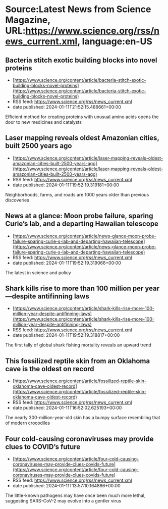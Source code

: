 # Source:Latest News from Science Magazine, URL:https://www.science.org/rss/news_current.xml, language:en-US

## Bacteria stitch exotic building blocks into novel proteins
 - [https://www.science.org/content/article/bacteria-stitch-exotic-building-blocks-novel-proteins](https://www.science.org/content/article/bacteria-stitch-exotic-building-blocks-novel-proteins)
 - RSS feed: https://www.science.org/rss/news_current.xml
 - date published: 2024-01-11T21:52:15.486661+00:00

Efficient method for creating proteins with unusual amino acids opens the door to new medicines and catalysts

## Laser mapping reveals oldest Amazonian cities, built 2500 years ago
 - [https://www.science.org/content/article/laser-mapping-reveals-oldest-amazonian-cities-built-2500-years-ago](https://www.science.org/content/article/laser-mapping-reveals-oldest-amazonian-cities-built-2500-years-ago)
 - RSS feed: https://www.science.org/rss/news_current.xml
 - date published: 2024-01-11T19:52:19.319181+00:00

Neighborhoods, farms, and roads are 1000 years older than previous discoveries

## News at a glance: Moon probe failure, sparing Curie’s lab, and a departing Hawaiian telescope
 - [https://www.science.org/content/article/news-glance-moon-probe-failure-sparing-curie-s-lab-and-departing-hawaiian-telescope](https://www.science.org/content/article/news-glance-moon-probe-failure-sparing-curie-s-lab-and-departing-hawaiian-telescope)
 - RSS feed: https://www.science.org/rss/news_current.xml
 - date published: 2024-01-11T19:52:19.319066+00:00

The latest in science and policy

## Shark kills rise to more than 100 million per year—despite antifinning laws
 - [https://www.science.org/content/article/shark-kills-rise-more-100-million-year-despite-antifinning-laws](https://www.science.org/content/article/shark-kills-rise-more-100-million-year-despite-antifinning-laws)
 - RSS feed: https://www.science.org/rss/news_current.xml
 - date published: 2024-01-11T19:52:19.318817+00:00

The first tally of global shark fishing mortality reveals an upward trend

## This fossilized reptile skin from an Oklahoma cave is the oldest on record
 - [https://www.science.org/content/article/fossilized-reptile-skin-oklahoma-cave-oldest-record](https://www.science.org/content/article/fossilized-reptile-skin-oklahoma-cave-oldest-record)
 - RSS feed: https://www.science.org/rss/news_current.xml
 - date published: 2024-01-11T16:52:02.625193+00:00

The nearly 300-million-year-old skin has a bumpy surface resembling that of modern crocodiles

## Four cold-causing coronaviruses may provide clues to COVID’s future
 - [https://www.science.org/content/article/four-cold-causing-coronaviruses-may-provide-clues-covids-future](https://www.science.org/content/article/four-cold-causing-coronaviruses-may-provide-clues-covids-future)
 - RSS feed: https://www.science.org/rss/news_current.xml
 - date published: 2024-01-11T13:57:10.164886+00:00

The little-known pathogens may have once been much more lethal, suggesting SARS-CoV-2 may evolve into a gentler virus

